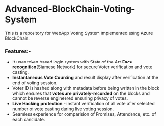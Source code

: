 # Advanced-BlockChain-Voting-System
This is a repository for WebApp  Voting System implemented using Azure BlockChain.
### Features:-
* It uses token based login system with State of the Art **Face recognition**(Siamese Network) for secure Voter verification and vote casting.
* **Instantaneous Vote Counting** and result display after verification at the end of voting session.
* Voter ID is hashed along with metadata before being written in the block which ensures that **votes are privately-recorded** on the blocks and cannot be reverse engineered ensuring privacy of votes.
* **Live Hacking protection** - instant verification of all vote after selected number of vote casting during live voting session.
* Seamless experience for comparision of Promises, Attendence, etc. of each candidate.
